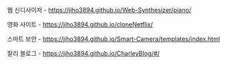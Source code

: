 웹 신디사이저 - https://jiho3894.github.io/Web-Synthesizer/piano/

영화 사이트 - https://jiho3894.github.io/cloneNetflix/

스마트 보안 - https://jiho3894.github.io/Smart-Camera/templates/index.html

찰리 블로그 - https://jiho3894.github.io/CharleyBlog/#/
